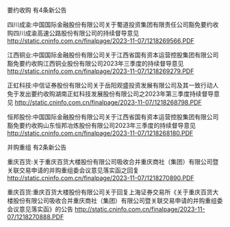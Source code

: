 要约收购 有4条新公告 

四川成渝:中国国际金融股份有限公司关于蜀道投资集团有限责任公司豁免要约收购四川成渝高速公路股份有限公司的持续督导意见 http://static.cninfo.com.cn/finalpage/2023-11-07/1218269566.PDF 

江西铜业:中国国际金融股份有限公司关于江西省国有资本运营控股集团有限公司豁免要约收购江西铜业股份有限公司2023年三季度的持续督导意见 http://static.cninfo.com.cn/finalpage/2023-11-07/1218269279.PDF 

正虹科技:中信证券股份有限公司关于岳阳观盛投资发展有限公司及其一致行动人免于发出要约收购湖南正虹科技发展股份有限公司之2023年第三季度持续督导意见 http://static.cninfo.com.cn/finalpage/2023-11-07/1218268798.PDF 

恒邦股份:中国国际金融股份有限公司关于江西省国有资本运营控股集团有限公司豁免要约收购山东恒邦冶炼股份有限公司2023年三季度的持续督导意见 http://static.cninfo.com.cn/finalpage/2023-11-07/1218268180.PDF 

并购重组 有2条新公告 

重庆百货:关于重庆百货大楼股份有限公司吸收合并重庆商社（集团）有限公司暨关联交易申请的并购重组委会议意见落实函之回复 http://static.cninfo.com.cn/finalpage/2023-11-07/1218270890.PDF 

重庆百货:重庆百货大楼股份有限公司关于回复上海证券交易所《关于重庆百货大楼股份有限公司吸收合并重庆商社（集团）有限公司暨关联交易申请的并购重组委会议意见落实函》的公告 http://static.cninfo.com.cn/finalpage/2023-11-07/1218270888.PDF 

